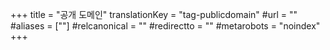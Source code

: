 +++
title = "공개 도메인"
translationKey = "tag-publicdomain"
#url = ""
#aliases = [""]
#relcanonical = ""
#redirectto = ""
#metarobots = "noindex"
+++
